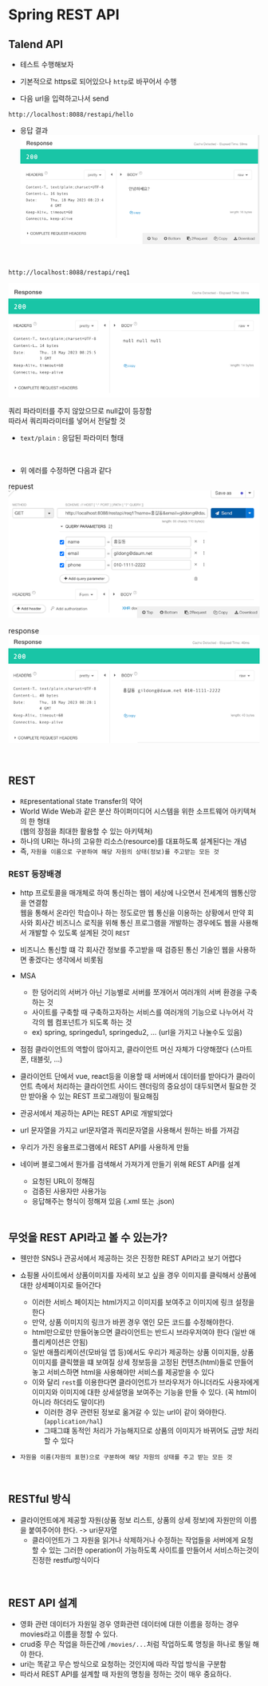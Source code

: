 # Spring REST API

## Talend API

- 테스트 수행해보자
- 기본적으로 https로 되어있으나 `http`로 바꾸어서 수행

- 다음 url을 입력하고나서 send

```url
http://localhost:8088/restapi/hello
```

- 응답 결과
![img.png](img.png)


<br>


```
http://localhost:8088/restapi/req1
```

![img_1.png](img_1.png)

쿼리 파라미터를 주지 않았으므로 null값이 등장함<br>
따라서 쿼리파라미터를 넣어서 전달할 것
- `text/plain` : 응답된 파라미터 형태


<br>


- 위 에러를 수정하면 다음과 같다

repuest
![img_2.png](img_2.png)

response
![img_3.png](img_3.png)

<br>


## REST

- `RE`presentational `S`tate `T`ransfer의 약어
- World Wide Web과 같은 분산 하이퍼미디어 시스템을 위한 소프트웨어 아키텍쳐의 한 형태
<br> (웹의 장점을 최대한 활용할 수 있는 아키텍쳐)
- 하나의 URI는 하나의 고유한 리소스(resource)를 대표하도록 설계된다는 개념
- 즉, `자원을 이름으로 구분하여 해당 자원의 상태(정보)를 주고받는 모든 것`


### REST 등장배경

- http 프로토콜을 매개체로 하여 통신하는 웹이 세상에 나오면서 전세계의 웹통신망을 연결함<br>
웹을 통해서 온라인 학습이나 하는 정도로만 웹 통신을 이용하는 상황에서 만약 회사와 회사간 비즈니스 로직을 위해 통신 프로그램을 개발하는 경우에도 웹을 사용해서 개발할 수 있도록 설계된 것이 `REST`<br>

- 비즈니스 통신할 떄 각 회사간 정보를 주고받을 때 검증된 통신 기술인 웹을 사용하면 좋겠다는 생각에서 비롯됨



- MSA
    - 한 덩어리의 서버가 아닌 기능별로 서버를 쪼개어서 여러개의 서버 환경을 구축하는 것 
    - 사이트를 구축할 때 구축하고자하는 서비스를 여러개의 기능으로 나누어서 각각의 웹 컴포넌트가 되도록 하는 것
    - ex) spring, springedu1, springedu2, ... (url을 가지고 나눌수도 있음)


- 점점 클라이언트의 역할이 많아지고, 클라이언트 머신 자체가 다양해졌다 (스마트폰, 태블릿, ...)
- 클라이언트 단에서 vue, react등을 이용할 때 서버에서 데이터를 받아다가 클라이언트 측에서 처리하는 클라이언트 사이드 렌더링의 중요성이 대두되면서 필요한 것만 받아올 수 있는
  REST 프로그래밍이 필요해짐


- 관공서에서 제공하는 API는 REST API로 개발되었다


- url 문자열을 가지고 url문자열과 쿼리문자열을 사용해서 원하는 바를 가져감
- 우리가 가진 응욮프로그램에서 REST API를 사용하게 만듦

- 네이버 블로그에서 뭔가를 검색해서 가져가게 만들기 위해 REST API를 설계
  - 요청된 URL이 정해짐
  - 검증된 사용자만 사용가능
  - 응답해주는 형식이 정해져 있음 (.xml 또는 .json)



  <br>

## 무엇을 REST API라고 볼 수 있는가?

- 웬만한 SNS나 관공서에서 제공하는 것은 진정한 REST API라고 보기 어렵다

- 쇼핑몰 사이트에서 상품이미지를 자세히 보고 싶을 경우 이미지를 클릭해서 상품에 대한 상세페이지로 들어간다
  - 이러한 서비스 페이지는 html가지고 이미지를 보여주고 이미지에 링크 설정을한다
  - 만약, 상품 이미지의 링크가 바뀐 경우 엮인 모든 코드를 수정해야한다.
  - html만으로만 만들어놓으면 클라이언트는 반드시 브라우저여야 한다 (일반 애플리케이션은 안됨)
  - 일반 애플리케이션(모바일 앱 등)에서도 우리가 제공하는 상품 이미지들, 상품 이미지를 클릭했을 떄 보여질 상세 정보등을 고정된 컨텐츠(html)들로 만들어놓고 서비스하면 html을 사용해야만 서비스를 제공받을 수 있다
  - 이와 달리 `rest`를 이용한다면 클라이언트가 브라우저가 아니더라도 사용자에게 이미지와 이미지에 대한 상세설명을 보여주는 기능을 만들 수 있다. (꼭 html이 아니라 하더라도 말이다!)
    - 이러한 경우 관련된 정보로 옮겨갈 수 있는 url이 같이 와야한다. (`application/hal`)
    - 그때그떄 동적인 처리가 가능해지므로 상품의 이미지가 바뀌어도 금방 처리할 수 있다


- `자원을 이름(자원의 표현)으로 구분하여 해당 자원의 상태를 주고 받는 모든 것`

<br>


## RESTful 방식

- 클라이언트에게 제공할 자원(상품 정보 리스트, 상품의 상세 정보)에 자원만의 이름을 붙여주어야 한다. ->  uri문자열
  - 클라이언트가 그 자원을 읽거나 삭제하거나 수정하는 작업들을 서버에게 요청할 수 있는 그러한 operation이 가능하도록 사이트를 만들어서 서비스하는것이 진정한 restful방식이다

<br>


## REST API 설계

- 영화 관련 데이터가 자원일 경우 영화관련 데이터에 대한 이름을 정하는 경우 movies라고 이름을 정할 수 있다. 
- crud중 무슨 작업을 하든간에 `/movies/...`처럼 작업하도록 명칭을 하나로 통일 해야 한다.
- uri는 똑같고 무슨 방식으로 요청하는 것인지에 따라 작업 방식을 구분함
- 따라서 REST API를 설계할 때 자원의 명칭을 정하는 것이 매우 중요하다.


